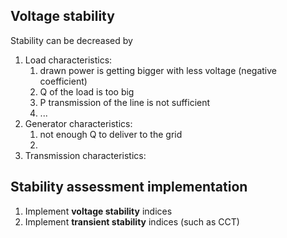 ## Voltage stability
Stability can be decreased by 
1. Load characteristics:
	1. drawn power is getting bigger with less voltage (negative coefficient)
	2. Q of the load is too big
	3. P transmission of the line is not sufficient
	4. ...
2. Generator characteristics:
	1. not enough Q to deliver to the grid
	2. 
3. Transmission characteristics:

## Stability assessment implementation
1. Implement **voltage stability** indices
2. Implement **transient stability** indices (such as CCT)